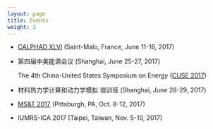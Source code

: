 ```yaml
---
layout: page
title: Events
weight: 3
---
```


- [CALPHAD XLVI][CALPHAD_XLVI] (Saint-Malo, France, June 11-16, 2017)

[CALPHAD_XLVI]: http://www.calphad.org/

- 第四届中美能源会议 (Shanghai, June 25-27, 2017)

  The 4th China-United States Symposium on Energy ([CUSE 2017][CUSE_2017])

[CUSE_2017]: http://cuse2017.shu.edu.cn/Default.aspx

- 材料热力学计算和动力学模拟 培训班 (Shanghai, June 28-29, 2017)

- [MS&T 2017][MST_2017] (Pittsburgh, PA, Oct. 8-12, 2017)

[MST_2017]: http://www.matscitech.org/

- IUMRS-ICA 2017 (Taipei, Taiwan, Nov. 5-10, 2017)
